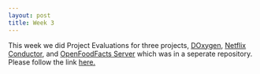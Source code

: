 ```yaml
---
layout: post
title: Week 3
---
```



This week we did Project Evaluations for three projects, [DOxygen](../../../../gutierrezjdr-project-evaluation-01/DOxygen_template.md), [Netflix Conductor](../../../../gutierrezjdr-project-evaluation-01/netflixconductor_template.md), and [OpenFoodFacts Server](../../../../gutierrezjdr-project-evaluation-01/openfoodfacts_template.md) which was in a seperate repository. Please follow the link [here.](../../../../gutierrezjdr-project-evaluation-01)

